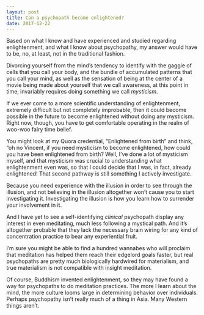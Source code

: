 ```yaml
---
layout: post
title: Can a psychopath become enlightened?
date: 2017-12-22
---
```


<p>Based on what I know and have experienced and studied regarding enlightenment, and what I know about psychopathy, my answer would have to be, no, at least, not in the traditional fashion.</p><p>Divorcing yourself from the mind’s tendency to identify with the gaggle of cells that you call your body, and the bundle of accumulated patterns that you call your mind, as well as the sensation of being at the center of a movie being made about yourself that we call awareness, at this point in time, invariably requires doing something we call <i>mysticism</i>.</p><p>If we ever come to a more scientific understanding of enlightenment, extremely difficult but not completely improbable, then it could become possible in the future to become enlightened without doing any mysticism. Right now, though, you have to get comfortable operating in the realm of woo-woo fairy time belief.</p><p>You might look at my Quora credential, “Enlightened from birth” and think, “oh no Vincent, if you need mysticism to become enlightened, how could you have been enlightened from birth? Well, I’ve done a lot of mysticism myself, and that mysticism was crucial to understanding what enlightenment even was, so that I could decide that I was, in fact, already enlightened! That second pathway is still something I actively investigate.</p><p>Because you need experience with the illusion in order to see through the illusion, and not believing in the illusion altogether won’t cause you to start investigating it. Investigating the illusion is how you learn how to surrender your involvement in it.</p><p>And I have yet to see a self-identifying <i>clinical</i> psychopath display any interest in even meditating, much less following a mystical path. And it’s altogether probable that they lack the necessary brain wiring for any kind of concentration practice to bear any experiential fruit.</p><p>I’m sure you might be able to find a hundred wannabes who will proclaim that meditation has helped them reach their edgelord goals faster, but real psychopaths are pretty much biologically hardwired for materialism, and true materialism is not compatible with insight meditation.</p><p>Of course, Buddhism invented enlightenment, so they may have found a way for psychopaths to do meditation practices. The more I learn about the mind, the more culture looms large in determining behavior over individuals. Perhaps psychopathy isn’t really much of a thing in Asia. Many Western things aren’t.</p>
